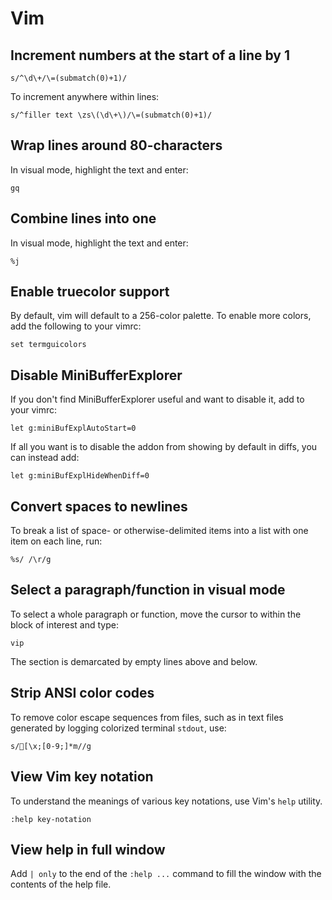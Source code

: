 # Vim

## Increment numbers at the start of a line by 1

```vim
s/^\d\+/\=(submatch(0)+1)/
```

To increment anywhere within lines:

```vim
s/^filler text \zs\(\d\+\)/\=(submatch(0)+1)/
```

## Wrap lines around 80-characters

In visual mode, highlight the text and enter:

```vim
gq
```

## Combine lines into one

In visual mode, highlight the text and enter:

```vim
%j
```

## Enable truecolor support

By default, vim will default to a 256-color palette. To enable more colors, add
the following to your vimrc:

```vim
set termguicolors
```

## Disable MiniBufferExplorer

If you don't find MiniBufferExplorer useful and want to disable it, add to your
vimrc:

```vim
let g:miniBufExplAutoStart=0
```

If all you want is to disable the addon from showing by default in diffs, you
can instead add:

```vim
let g:miniBufExplHideWhenDiff=0
```

## Convert spaces to newlines

To break a list of space- or otherwise-delimited items into a list with one item
on each line, run:

```vim
%s/ /\r/g
```

## Select a paragraph/function in visual mode

To select a whole paragraph or function, move the cursor to within the block of
interest and type:

```vim
vip
```

The section is demarcated by empty lines above and below.

## Strip ANSI color codes

To remove color escape sequences from files, such as in text files generated by
logging colorized terminal `stdout`, use:

```vim
s/[\x;[0-9;]*m//g
```

## View Vim key notation

To understand the meanings of various key notations, use Vim's `help` utility.

```vim
:help key-notation
```

## View help in full window

Add `| only` to the end of the `:help ...` command to fill the window with the
contents of the help file.
